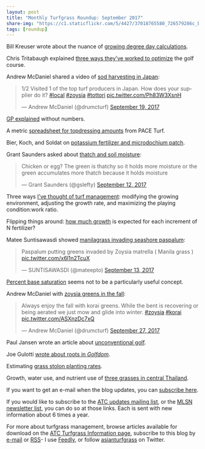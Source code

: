 ```yaml
---
layout: post
title: "Monthly Turfgrass Roundup: September 2017"
share-img: "https://c1.staticflickr.com/5/4427/37018765580_726579286c_b_d.jpg"
tags: [roundup]
---
```


Bill Kreuser wrote about the nuance of [growing degree day calculations](https://turf.unl.edu/turfinfo/9-28_GDD_Calcs.pdf).

Chris Tritabaugh explained [three ways they've worked to optimize](http://www.hazeltinenational.com/turf-blog/optimize) the golf course.

Andrew McDaniel shared a video of [sod harvesting in Japan](https://twitter.com/drumcturf/status/910046241387507712):

<blockquote class="twitter-video" data-lang="en"><p lang="en" dir="ltr">1/2 Visited 1 of the top turf producers in Japan. How does your supplier do it? <a href="https://twitter.com/hashtag/local?src=hash&amp;ref_src=twsrc%5Etfw">#local</a> <a href="https://twitter.com/hashtag/zoysia?src=hash&amp;ref_src=twsrc%5Etfw">#zoysia</a> <a href="https://twitter.com/hashtag/tottori?src=hash&amp;ref_src=twsrc%5Etfw">#tottori</a> <a href="https://t.co/Ph83W3XsnH">pic.twitter.com/Ph83W3XsnH</a></p>&mdash; Andrew McDaniel (@drumcturf) <a href="https://twitter.com/drumcturf/status/910046241387507712?ref_src=twsrc%5Etfw">September 19, 2017</a></blockquote>
<script async src="//platform.twitter.com/widgets.js" charset="utf-8"></script>

[GP explained](http://www.asianturfgrass.com/2017-09-01-gp-explained-photos/) without numbers.

A metric [spreadsheet for topdressing amounts](http://www.asianturfgrass.com/2017-09-03-topdressing-gp-metric/) from PACE Turf.

Bier, Koch, and Soldat on [potassium fertilizer and microdochium patch](https://ashs.confex.com/ashs/2017/meetingapp.cgi/Paper/25979).

Grant Saunders asked about [thatch and soil moisture](https://twitter.com/gslefty/status/907497047372161025):

<blockquote class="twitter-tweet" data-lang="en"><p lang="en" dir="ltr">Chicken or egg? The green is thatchy so it holds more moisture or the green accumulates more thatch because it holds moisture</p>&mdash; Grant Saunders (@gslefty) <a href="https://twitter.com/gslefty/status/907497047372161025?ref_src=twsrc%5Etfw">September 12, 2017</a></blockquote>
<script async src="//platform.twitter.com/widgets.js" charset="utf-8"></script>

Three ways [I've thought of turf management](http://www.asianturfgrass.com/2017-09-13-three-ways-think-of-turfgrass-management/): modifying the growing environment, adjusting the growth rate, and maximizing the playing condition:work ratio.

Flipping things around: [how much growth](http://www.asianturfgrass.com/2017-09-15-flipping-things-around/) is expected for each increment of N fertilizer?

Matee Suntisawasdi showed [manilagrass invading seashore paspalum](https://twitter.com/mateepto/status/907857775836852224):

<blockquote class="twitter-tweet" data-partner="tweetdeck"><p lang="en" dir="ltr">Paspalum putting greens invaded by Zoysia matrella ( Manila grass ) <a href="https://t.co/x6l1n2TcuX">pic.twitter.com/x6l1n2TcuX</a></p>&mdash; SUNTISAWASDI (@mateepto) <a href="https://twitter.com/mateepto/status/907857775836852224?ref_src=twsrc%5Etfw">September 13, 2017</a></blockquote>
<script async src="//platform.twitter.com/widgets.js" charset="utf-8"></script>

[Percent base saturation](http://www.asianturfgrass.com/2017-09-16-percent-base-saturation/) seems not to be a particularly useful concept.

Andrew McDaniel with [zoysia greens in the fall](https://twitter.com/drumcturf/status/912908000221855744):

<blockquote class="twitter-tweet" data-lang="en"><p lang="en" dir="ltr">Always enjoy the fall with korai greens. While the bent is recovering or being aerated we just mow and glide into winter. <a href="https://twitter.com/hashtag/zoysia?src=hash&amp;ref_src=twsrc%5Etfw">#zoysia</a> <a href="https://twitter.com/hashtag/korai?src=hash&amp;ref_src=twsrc%5Etfw">#korai</a> <a href="https://t.co/ASXnzDc7xQ">pic.twitter.com/ASXnzDc7xQ</a></p>&mdash; Andrew McDaniel (@drumcturf) <a href="https://twitter.com/drumcturf/status/912908000221855744?ref_src=twsrc%5Etfw">September 27, 2017</a></blockquote>
<script async src="//platform.twitter.com/widgets.js" charset="utf-8"></script>

Paul Jansen wrote an article about [unconventional golf](http://www.jansengolfdesign.com/blog/5606-2/).

Joe Gulotti [wrote about roots in *Golfdom*](http://www.golfdom.com/roots-does-size-matter/).

Estimating [grass stolon planting rates](http://www.asianturfgrass.com/2017-09-23-converting-to-bushels-per-area/).

Growth, water use, and nutrient use of [three grasses in central Thailand](http://www.asianturfgrass.com/2017-09-25-growth-water-nutrient-use-three-grasses-thailand/).

If you want to get an e-mail when the blog updates, you can [subscribe here](http://www.subscribepage.com/atc_blog_email).

If you would like to subscribe to the [ATC updates mailing list](http://www.subscribepage.com/atcupdate), or the [MLSN newsletter list](http://www.subscribepage.com/mlsn), you can do so at those links. Each is sent with new information about 6 times a year. 

For more about turfgrass management, browse articles available for download on the [ATC Turfgrass Information page](http://www.micahwoods.typepad.com/test_static/turf-information.html), subscribe to this blog by [e-mail](http://www.subscribepage.com/atc_blog_email) or [RSS](http://www.asianturfgrass.com/feed.xml)- I use [Feedly](http://cloud.feedly.com/#welcome), or follow [asianturfgrass](https://twitter.com/asianturfgrass) on Twitter.

